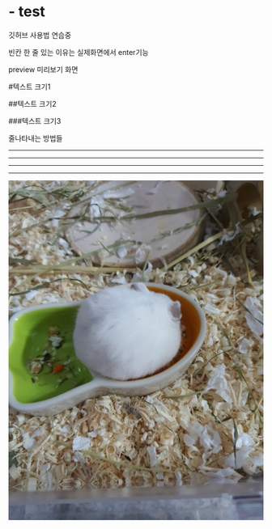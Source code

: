 # - test
깃허브 사용법 연습중

빈칸 한 줄 있는 이유는 실제화면에서 enter기능

preview 미리보기 화면

#텍스트 크기1

##텍스트 크기2

###텍스트 크기3

줄나타내는 방법들

----

- - -

***

* * *

![아기비단털쥐](./image/KakaoTalk_20200401_145427582.jpg)
